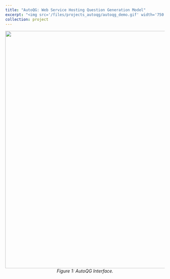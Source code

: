 ```yaml
---
title: "AutoQG: Web Service Hosting Question Generation Model"
excerpt: "<img src='/files/projects_autoqg/autoqg_demo.gif' width='750' height='750'>"
collection: project
---
```


<p align="center">
<img src='/files/projects_autoqg/autoqg_demo.gif' width='750' height='750'><br>
<em>Figure 1: AutoQG Interface.</em>
</p>